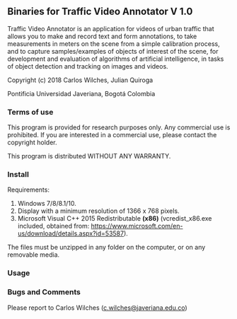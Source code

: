 ## Binaries for Traffic Video Annotator V 1.0

Traffic Video Annotator is an application for videos of urban traffic that allows you to make and record text and form annotations, to take measurements in meters on the scene from a simple calibration process, and to capture samples/examples of objects of interest of the scene, for development and evaluation of algorithms of artificial intelligence, in tasks of object detection and tracking on images and videos.

Copyright (c) 2018 Carlos Wilches, Julian Quiroga
 
Pontificia Universidad Javeriana, Bogotá Colombia

### Terms of use

This program is provided for research purposes only. Any commercial use is prohibited. If you are interested in a commercial use, please  contact the copyright holder. 
 
This program is distributed WITHOUT ANY WARRANTY.

### Install

Requirements:
1. Windows 7/8/8.1/10.
2. Display with a minimum resolution of 1366 x 768 pixels.
3. Microsoft Visual C++ 2015 Redistributable **(x86)** (vcredist_x86.exe included, obtained from: https://www.microsoft.com/en-us/download/details.aspx?id=53587).

The files must be unzipped in any folder on the computer, or on any removable media.

### Usage



### Bugs and Comments

Please report to Carlos Wilches (c.wilches@javeriana.edu.co)
